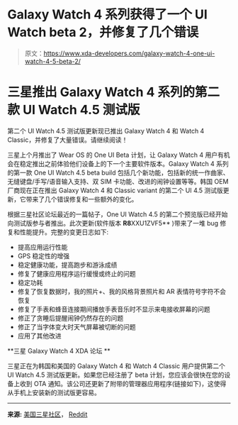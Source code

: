 # Galaxy Watch 4 系列获得了一个 UI Watch beta 2，并修复了几个错误

> 原文：<https://www.xda-developers.com/galaxy-watch-4-one-ui-watch-4-5-beta-2/>

# 三星推出 Galaxy Watch 4 系列的第二款 UI Watch 4.5 测试版

第二个 UI Watch 4.5 测试版更新现已推出 Galaxy Watch 4 和 Watch 4 Classic，并修复了大量错误。请继续阅读！

三星上个月推出了 Wear OS 的 One UI Beta 计划，让 Galaxy Watch 4 用户有机会在稳定推出之前体验他们设备上的下一个主要软件版本。Galaxy Watch 4 系列的第一款 One UI Watch 4.5 beta build 包括几个新功能，包括新的统一作曲家、无缝键盘/手写/语音输入支持、双 SIM 卡功能、改进的闹钟设置等等。韩国 OEM 厂商现在正在推出 Galaxy Watch 4 和 Classic variant 的第二个 UI 4.5 测试版更新，它带来了几个错误修复和一些额外的变化。

根据三星社区论坛最近的一篇帖子，One UI Watch 4.5 的第二个预览版已经开始向测试版参与者推出。此次更新(软件版本 **R8**XXU1ZVF5** )带来了一堆 bug 修复和性能提升。完整的变更日志如下:

*   提高应用运行性能
*   GPS 稳定性的增强
*   稳定健康功能，提高跑步和游泳成绩
*   修复了健康应用程序运行缓慢或终止的问题
*   稳定功耗
*   修复了恢复数据时，我的照片+、我的风格背景照片和 AR 表情符号字符不会恢复
*   修复了手表和蜂音连接期间播放手表音乐时不显示来电接收屏幕的问题
*   修正了贪睡后提醒闹钟仍然存在的问题
*   修正了当字体变大时天气屏幕被切断的问题
*   应用了其他改进

**三星 Galaxy Watch 4 XDA 论坛 **

三星正在为韩国和美国的 Galaxy Watch 4 和 Watch 4 Classic 用户提供第二个 UI Watch 4.5 测试版更新。如果您已经注册了 beta 计划，您应该会很快在您的设备上收到 OTA 通知。该公司还更新了附带的管理器应用程序(链接如下)，这使得从手机上安装新的测试版更容易。

* * *

**来源:** [美国三星社区](https://us.community.samsung.com/t5/Tips/2nd-Beta-Software-Update-Jun-20th/m-p/2297282)， [Reddit](https://www.reddit.com/r/GalaxyWatch/comments/vggo9n/)